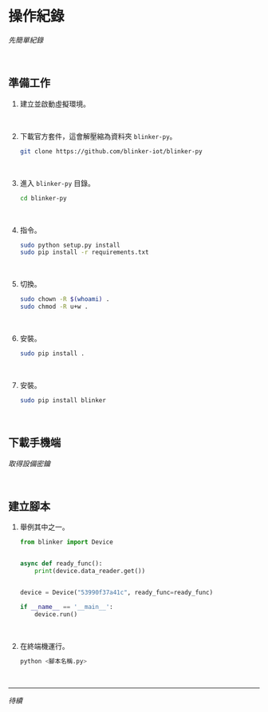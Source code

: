 # 操作紀錄

_先簡單紀錄_

<br>

## 準備工作

1. 建立並啟動虛擬環境。

<br>

2. 下載官方套件，這會解壓縮為資料夾 `blinker-py`。

    ```bash
    git clone https://github.com/blinker-iot/blinker-py
    ```

<br>

3. 進入 `blinker-py` 目錄。

    ```bash
    cd blinker-py
    ```

<br>

4. 指令。

    ```bash
    sudo python setup.py install
    sudo pip install -r requirements.txt
    ```

<br>

5. 切換。

    ```bash
    sudo chown -R $(whoami) .
    sudo chmod -R u+w .
    ```

<br>

6. 安裝。

    ```bash
    sudo pip install .
    ```

<br>

7. 安裝。

    ```bash
    sudo pip install blinker
    ```

<br>

## 下載手機端

_取得設備密鑰_

<br>

## 建立腳本

1. 舉例其中之一。

    ```python
    from blinker import Device


    async def ready_func():
        print(device.data_reader.get())


    device = Device("53990f37a41c", ready_func=ready_func)

    if __name__ == '__main__':
        device.run()
    ```

<br>

2. 在終端機運行。

    ```bash
    python <腳本名稱.py>
    ```

<br>

___

_待續_